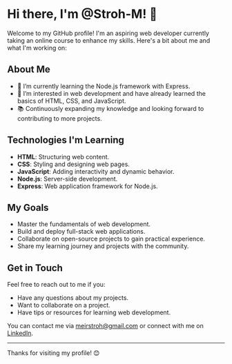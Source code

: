 # Hi there, I'm @Stroh-M! 👋

Welcome to my GitHub profile! I'm an aspiring web developer currently taking an online course to enhance my skills. Here's a bit about me and what I'm working on:

## About Me

- 🌱 I’m currently learning the Node.js framework with Express.
- 👀 I’m interested in web development and have already learned the basics of HTML, CSS, and JavaScript.
- 📚 Continuously expanding my knowledge and looking forward to contributing to more projects.

## Technologies I'm Learning

- **HTML**: Structuring web content.
- **CSS**: Styling and designing web pages.
- **JavaScript**: Adding interactivity and dynamic behavior.
- **Node.js**: Server-side development.
- **Express**: Web application framework for Node.js.

## My Goals

- Master the fundamentals of web development.
- Build and deploy full-stack web applications.
- Collaborate on open-source projects to gain practical experience.
- Share my learning journey and projects with the community.

## Get in Touch

Feel free to reach out to me if you:

- Have any questions about my projects.
- Want to collaborate on a project.
- Have tips or resources for learning web development.

You can contact me via [meirstroh@gmail.com](mailto:meirstroh@gmail.com) or connect with me on [LinkedIn](https://www.linkedin.com/in/meir-stroh-a95b11318).

---

Thanks for visiting my profile! 😊
  
<!---
Stroh-M/Stroh-M is a ✨ special ✨ repository because its `README.md` (this file) appears on your GitHub profile.
You can click the Preview link to take a look at your changes.
--->
